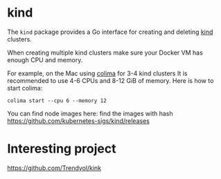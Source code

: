 # kind

The `kind` package provides a Go interface for creating and deleting [kind]() clusters.

When creating multiple kind clusters make sure your Docker VM has enough CPU and memory.

For example, on the Mac using [colima](https://github.com/abiosoft/colima) for 3-4 kind clusters
It is recommended to use 4-6 CPUs and 8-12 GiB of memory. Here is how to start colima:

```
colima start --cpu 6 --memory 12
```

You can find node images here:
find the images with hash https://github.com/kubernetes-sigs/kind/releases


# Interesting project

https://github.com/Trendyol/kink